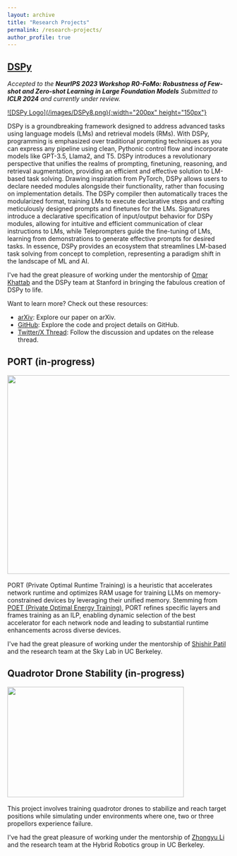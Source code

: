 ```yaml
---
layout: archive
title: "Research Projects"
permalink: /research-projects/
author_profile: true
---
```


## <a href="https://github.com/stanfordnlp/dspy"> DSPy </a>
*Accepted to the **NeurIPS 2023 Workshop R0-FoMo: Robustness of Few-shot and Zero-shot Learning in Large Foundation Models***
*Submitted to **ICLR 2024** and currently under review.*  

<a href="https://github.com/stanfordnlp/dspy">
  ![DSPy Logo](/images/DSPy8.png){:width="200px" height="150px"}
</a>

DSPy is a groundbreaking framework designed to address advanced tasks using language models (LMs) and retrieval models (RMs). With DSPy, programming is emphasized over traditional prompting techniques as you can express any pipeline using clean, Pythonic control flow and incorporate models like GPT-3.5, Llama2, and T5. DSPy introduces a revolutionary perspective that unifies the realms of prompting, finetuning, reasoning, and retrieval augmentation, providing an efficient and effective solution to LM-based task solving. Drawing inspiration from PyTorch, DSPy allows users to declare needed modules alongside their functionality, rather than focusing on implementation details. The DSPy compiler then automatically traces the modularized format, training LMs to execute declarative steps and crafting meticulously designed prompts and finetunes for the LMs. Signatures introduce a declarative specification of input/output behavior for DSPy modules, allowing for intuitive and efficient communication of clear instructions to LMs, while Teleprompters guide the fine-tuning of LMs, learning from demonstrations to generate effective prompts for desired tasks. In essence, DSPy provides an ecosystem that streamlines LM-based task solving from concept to completion, representing a paradigm shift in the landscape of ML and AI.

I've had the great pleasure of working under the mentorship of [Omar Khattab](https://omarkhattab.com/) and the DSPy team at Stanford in bringing the fabulous creation of DSPy to life.

Want to learn more? Check out these resources:

- [arXiv](https://arxiv.org/abs/2310.03714): Explore our paper on arXiv.
- [GitHub](https://github.com/stanfordnlp/dspy): Explore the code and project details on GitHub.
- [Twitter/X Thread](https://twitter.com/lateinteraction/status/1694748401374490946): Follow the discussion and updates on the release thread.


## PORT (in-progress)

<img src="{{ site.baseurl }}/images/port.png" width="600px" height="450px">

PORT (Private Optimal Runtime Training) is a heuristic that accelerates network runtime and optimizes RAM usage for training LLMs on memory-constrained devices by leveraging their unified memory. Stemming from [POET (Private Optimal Energy Training)](https://shishirpatil.github.io/poet/), PORT refines specific layers and frames training as an ILP, enabling dynamic selection of the best accelerator for each network node and leading to substantial runtime enhancements across diverse devices.

I've had the great pleasure of working under the mentorship of [Shishir Patil](https://shishirpatil.github.io/) and the research team at the Sky Lab in UC Berkeley.


## Quadrotor Drone Stability (in-progress)

<img src="{{ site.baseurl }}/images/drone.png" width="400px" height="250px">

This project involves training quadrotor drones to stabilize and reach target positions while simulating under environments where one, two or three propellors experience failure. 

I've had the great pleasure of working under the mentorship of [Zhongyu Li](https://zyliatzju.github.io/) and the research team at the Hybrid Robotics group in UC Berkeley.